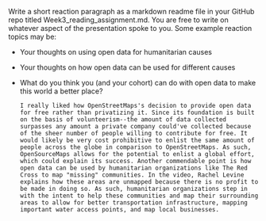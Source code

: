 Write a short reaction paragraph as a markdown readme file in your GitHub repo titled Week3_reading_assignment.md. You are free to write on whatever aspect of the presentation spoke to you. Some example reaction topics may be:

- Your thoughts on using open data for humanitarian causes
- Your thoughts on how open data can be used for different causes
- What do you think you (and your cohort) can do with open data to make this world a better place?

      I really liked how OpenStreetMaps's decision to provide open data for free rather than privatizing it. Since its foundation is built on the basis of volunteerism--the amount of data collected surpasses any amount a private company could've collected because of the sheer number of people willing to contribute for free. It would likely be very cost prohibitive to enlist the same amount of people across the globe in comparison to OpenStreetMaps. As such, OpenSourceMaps allows for the potential to enlist a global effort, which could explain its success. Another commendable point is how open data can be used by humanitarian organizations like The Red Cross to map "missing" communities. In the video, Rachel Levine explains how these areas are unmapped because there is no profit to be made in doing so. As such, humanitarian organizations step in with the intent to help these communities and map their surrounding areas to allow for better transportation infrastructure, mapping important water access points, and map local businesses. 
